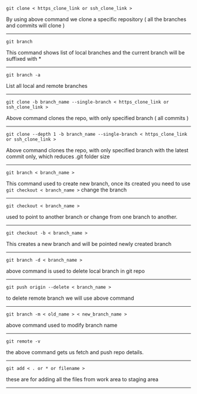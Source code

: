 ```
git clone < https_clone_link or ssh_clone_link >
```
By using above command we clone a specific repository ( all the branches and commits will clone )

--------------------------
```
git branch 
```
This command shows list of local branches and the current branch will be suffixed with *

------------
```
git branch -a
```
List all local and remote branches 

-----------------
```
git clone -b branch_name --single-branch < https_clone_link or ssh_clone_link >
```
Above command clones the repo, with only specified branch ( all commits )

-----------

```
git clone --depth 1 -b branch_name --single-branch < https_clone_link or ssh_clone_link >
```

Above command clones the repo, with only specified branch with the latest commit only, which reduces .git folder size

-------------
```
git branch < branch_name >  
```
This command used to create new branch, once its created you need to use ``` git checkout < branch_name > ``` change the branch 

-------------
```
git checkout < branch_name >
```
used to point to another branch or change from one branch to another. 

---------------
```
git checkout -b < branch_name >
```
This creates a new branch and will be pointed newly created branch 

---------

```
git branch -d < branch_name >
```
above command is used to delete local branch in git repo

--------------

```
git push origin --delete < branch_name >
```

to delete remote branch we will use above command 

----------------

```
git branch -m < old_name > < new_branch_name >
```

above command used to modify branch name 

-----------------------

```
git remote -v
```
the above command gets us fetch and push repo details.

-----------------------
```
git add < . or * or filename >
```
these are for adding all the files from work area to staging area

------------------
```

```
